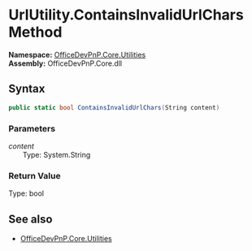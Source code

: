# UrlUtility.ContainsInvalidUrlChars Method  
  

**Namespace:** [OfficeDevPnP.Core.Utilities](OfficeDevPnP.Core.Utilities.md)  
**Assembly:** OfficeDevPnP.Core.dll  
## Syntax
```C#
public static bool ContainsInvalidUrlChars(String content)
```
### Parameters
*content*  
&emsp;&emsp;Type: System.String  

### Return Value
Type: bool  

## See also
- [OfficeDevPnP.Core.Utilities](OfficeDevPnP.Core.Utilities.md)
